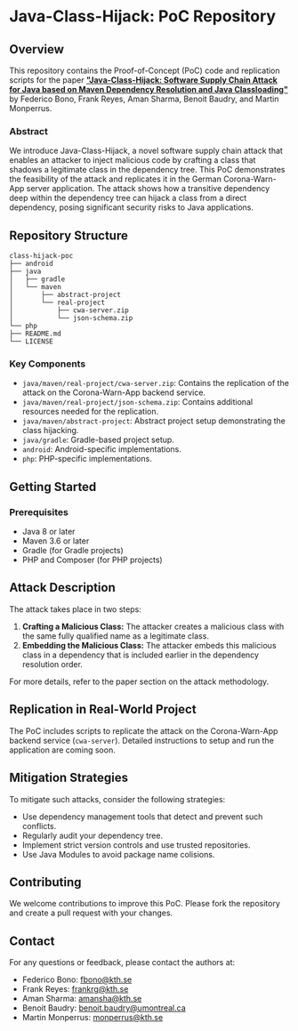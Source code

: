 # Java-Class-Hijack: PoC Repository

## Overview

This repository contains the Proof-of-Concept (PoC) code and replication scripts for the paper [**"Java-Class-Hijack: Software Supply Chain Attack for Java based on Maven Dependency Resolution and Java Classloading"**](https://arxiv.org/abs/2407.18760) by Federico Bono, Frank Reyes, Aman Sharma, Benoit Baudry, and Martin Monperrus.

### Abstract

We introduce Java-Class-Hijack, a novel software supply chain attack that enables an attacker to inject malicious code by crafting a class that shadows a legitimate class in the dependency tree. This PoC demonstrates the feasibility of the attack and replicates it in the German Corona-Warn-App server application. The attack shows how a transitive dependency deep within the dependency tree can hijack a class from a direct dependency, posing significant security risks to Java applications.

## Repository Structure

```
class-hijack-poc
├── android
├── java
│   ├── gradle
│   └── maven
│       ├── abstract-project
│       └── real-project
│           ├── cwa-server.zip
│           └── json-schema.zip
└── php
├── README.md
└── LICENSE
```

### Key Components

- `java/maven/real-project/cwa-server.zip`: Contains the replication of the attack on the Corona-Warn-App backend service.
- `java/maven/real-project/json-schema.zip`: Contains additional resources needed for the replication.
- `java/maven/abstract-project`: Abstract project setup demonstrating the class hijacking.
- `java/gradle`: Gradle-based project setup.
- `android`: Android-specific implementations.
- `php`: PHP-specific implementations.

## Getting Started

### Prerequisites

- Java 8 or later
- Maven 3.6 or later
- Gradle (for Gradle projects)
- PHP and Composer (for PHP projects)

## Attack Description

The attack takes place in two steps:

1. **Crafting a Malicious Class:** The attacker creates a malicious class with the same fully qualified name as a legitimate class.
2. **Embedding the Malicious Class:** The attacker embeds this malicious class in a dependency that is included earlier in the dependency resolution order.

For more details, refer to the paper section on the attack methodology.

## Replication in Real-World Project

The PoC includes scripts to replicate the attack on the Corona-Warn-App backend service (`cwa-server`).
Detailed instructions to setup and run the application are coming soon.

## Mitigation Strategies

To mitigate such attacks, consider the following strategies:

- Use dependency management tools that detect and prevent such conflicts.
- Regularly audit your dependency tree.
- Implement strict version controls and use trusted repositories.
- Use Java Modules to avoid package name colisions.

## Contributing

We welcome contributions to improve this PoC. Please fork the repository and create a pull request with your changes.

## Contact

For any questions or feedback, please contact the authors at:

- Federico Bono: fbono@kth.se
- Frank Reyes: frankrg@kth.se
- Aman Sharma: amansha@kth.se
- Benoit Baudry: benoit.baudry@umontreal.ca
- Martin Monperrus: monperrus@kth.se